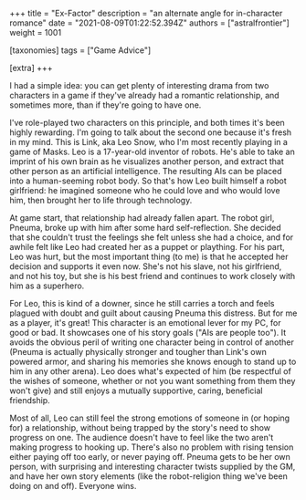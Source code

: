 +++
title = "Ex-Factor"
description = "an alternate angle for in-character romance"
date = "2021-08-09T01:22:52.394Z"
authors = ["astralfrontier"]
weight = 1001

[taxonomies]
tags = ["Game Advice"]

[extra]
+++

I had a simple idea: you can get plenty of interesting drama from two characters in a game if they've already had a romantic relationship, and sometimes more, than if they're going to have one.

<!-- more -->

I've role-played two characters on this principle, and both times it's been highly rewarding. I'm going to talk about the second one because it's fresh in my mind. This is Link, aka Leo Snow, who I'm most recently playing in a game of Masks. Leo is a 17-year-old inventor of robots. He's able to take an imprint of his own brain as he visualizes another person, and extract that other person as an artificial intelligence. The resulting AIs can be placed into a human-seeming robot body. So that's how Leo built himself a robot girlfriend: he imagined someone who he could love and who would love him, then brought her to life through technology.

At game start, that relationship had already fallen apart. The robot girl, Pneuma, broke up with him after some hard self-reflection. She decided that she couldn't trust the feelings she felt unless she had a choice, and for awhile felt like Leo had created her as a puppet or plaything. For his part, Leo was hurt, but the most important thing (to me) is that he accepted her decision and supports it even now. She's not his slave, not his girlfriend, and not his toy, but she is his best friend and continues to work closely with him as a superhero.

For Leo, this is kind of a downer, since he still carries a torch and feels plagued with doubt and guilt about causing Pneuma this distress. But for me as a player, it's great! This character is an emotional lever for my PC, for good or bad. It showcases one of his story goals ("AIs are people too"). It avoids the obvious peril of writing one character being in control of another (Pneuma is actually physically stronger and tougher than Link's own powered armor, and sharing his memories she knows enough to stand up to him in any other arena). Leo does what's expected of him (be respectful of the wishes of someone, whether or not you want something from them they won't give) and still enjoys a mutually supportive, caring, beneficial friendship.

Most of all, Leo can still feel the strong emotions of someone in (or hoping for) a relationship, without being trapped by the story's need to show progress on one. The audience doesn't have to feel like the two aren't making progress to hooking up. There's also no problem with rising tension either paying off too early, or never paying off. Pneuma gets to be her own person, with surprising and interesting character twists supplied by the GM, and have her own story elements (like the robot-religion thing we've been doing on and off). Everyone wins.